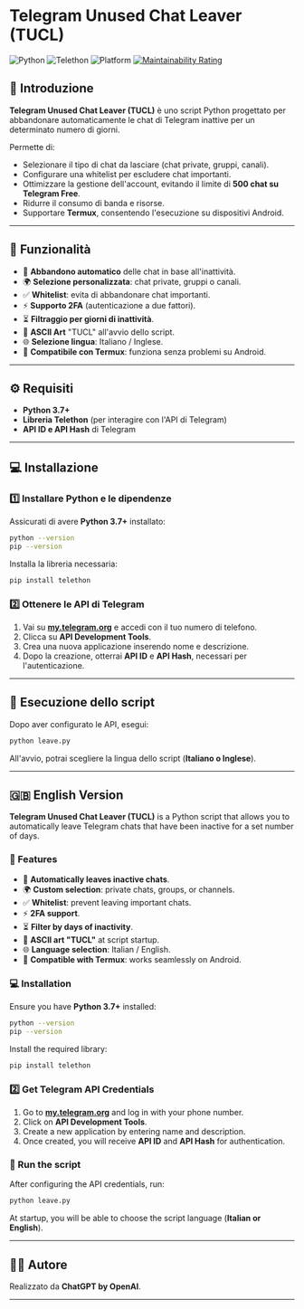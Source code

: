 # Telegram Unused Chat Leaver (TUCL)

![Python](https://img.shields.io/badge/Python-3.7%2B-blue)
![Telethon](https://img.shields.io/badge/Library-Telethon-orange)
![Platform](https://img.shields.io/badge/Platform-Windows%20%7C%20Linux%20%7C%20Mac%20%7C%20Termux-green)
[![Maintainability Rating](https://sonarcloud.io/api/project_badges/measure?project=LightYagami28_TUCL--Telegram-Unused-Chat-Leaver&metric=sqale_rating)](https://sonarcloud.io/summary/new_code?id=LightYagami28_TUCL--Telegram-Unused-Chat-Leaver)
## 📌 Introduzione
**Telegram Unused Chat Leaver (TUCL)** è uno script Python progettato per abbandonare automaticamente le chat di Telegram inattive per un determinato numero di giorni.

Permette di:
- Selezionare il tipo di chat da lasciare (chat private, gruppi, canali).
- Configurare una whitelist per escludere chat importanti.
- Ottimizzare la gestione dell'account, evitando il limite di **500 chat su Telegram Free**.
- Ridurre il consumo di banda e risorse.
- Supportare **Termux**, consentendo l'esecuzione su dispositivi Android.

---

## 🌟 Funzionalità

- 🔗 **Abbandono automatico** delle chat in base all'inattività.
- 🌍 **Selezione personalizzata**: chat private, gruppi o canali.
- ✅ **Whitelist**: evita di abbandonare chat importanti.
- ⚡ **Supporto 2FA** (autenticazione a due fattori).
- ⏳ **Filtraggio per giorni di inattività**.
- 🎨 **ASCII Art** "TUCL" all'avvio dello script.
- 🌐 **Selezione lingua**: Italiano / Inglese.
- 📱 **Compatibile con Termux**: funziona senza problemi su Android.

---

## ⚙ Requisiti

- **Python 3.7+**
- **Libreria Telethon** (per interagire con l'API di Telegram)
- **API ID e API Hash** di Telegram

---

## 💻 Installazione

### 1️⃣ Installare Python e le dipendenze

Assicurati di avere **Python 3.7+** installato:
```bash
python --version
pip --version
```
Installa la libreria necessaria:
```bash
pip install telethon
```

### 2️⃣ Ottenere le API di Telegram

1. Vai su **[my.telegram.org](https://my.telegram.org)** e accedi con il tuo numero di telefono.
2. Clicca su **API Development Tools**.
3. Crea una nuova applicazione inserendo nome e descrizione.
4. Dopo la creazione, otterrai **API ID** e **API Hash**, necessari per l'autenticazione.

---

## 🔄 Esecuzione dello script

Dopo aver configurato le API, esegui:
```bash
python leave.py
```
All'avvio, potrai scegliere la lingua dello script (**Italiano o Inglese**).

---

## 🇬🇧 English Version

**Telegram Unused Chat Leaver (TUCL)** is a Python script that allows you to automatically leave Telegram chats that have been inactive for a set number of days.

### 🌟 Features

- 🔗 **Automatically leaves inactive chats**.
- 🌍 **Custom selection**: private chats, groups, or channels.
- ✅ **Whitelist**: prevent leaving important chats.
- ⚡ **2FA support**.
- ⏳ **Filter by days of inactivity**.
- 🎨 **ASCII art "TUCL"** at script startup.
- 🌐 **Language selection**: Italian / English.
- 📱 **Compatible with Termux**: works seamlessly on Android.

### 💻 Installation

Ensure you have **Python 3.7+** installed:
```bash
python --version
pip --version
```
Install the required library:
```bash
pip install telethon
```

### 2️⃣ Get Telegram API Credentials

1. Go to **[my.telegram.org](https://my.telegram.org)** and log in with your phone number.
2. Click on **API Development Tools**.
3. Create a new application by entering name and description.
4. Once created, you will receive **API ID** and **API Hash** for authentication.

### 🔄 Run the script

After configuring the API credentials, run:
```bash
python leave.py
```
At startup, you will be able to choose the script language (**Italian or English**).

---

## 👨‍💻 Autore

Realizzato da **ChatGPT by OpenAI**.

---

